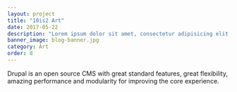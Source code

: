 ```yaml
---
layout: project
title: "10is2 Art"
date: 2017-05-22
description: "Lorem ipsum dolor sit amet, consectetur adipisicing elit, sed do eiusmod tempor incididunt ut labore et dolore magna aliqua Ut enim..."
banner_image: blog-banner.jpg
category: Art
order: 8
---
```

Drupal is an open source CMS with great standard features, great flexibility, amazing performance and modularity for improving the core experience.

